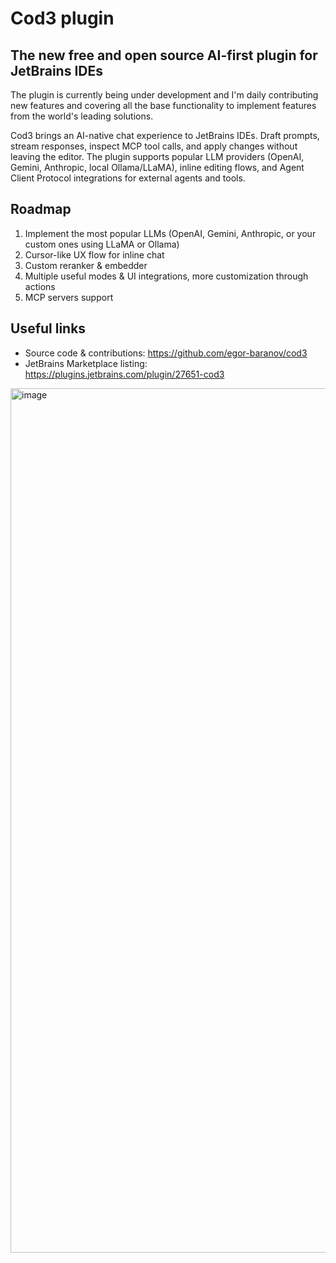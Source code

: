 # Cod3 plugin

## The new free and open source AI-first plugin for JetBrains IDEs

The plugin is currently being under development and I'm daily contributing new features and covering all the base functionality to implement features from the world's leading solutions.

<!-- Plugin description -->
Cod3 brings an AI-native chat experience to JetBrains IDEs. Draft prompts, stream responses, inspect MCP tool calls, and apply changes without leaving the editor. The plugin supports popular LLM providers (OpenAI, Gemini, Anthropic, local Ollama/LLaMA), inline editing flows, and Agent Client Protocol integrations for external agents and tools.
<!-- Plugin description end -->

## Roadmap
1. Implement the most popular LLMs (OpenAI, Gemini, Anthropic, or your custom ones using LLaMA or Ollama)
2. Cursor-like UX flow for inline chat
3. Custom reranker & embedder
4. Multiple useful modes & UI integrations, more customization through actions
5. MCP servers support

## Useful links
- Source code & contributions: https://github.com/egor-baranov/cod3
- JetBrains Marketplace listing: https://plugins.jetbrains.com/plugin/27651-cod3

<img width="1383" alt="image" src="https://github.com/user-attachments/assets/3d8586ca-45f4-4d08-a18d-75a8236f51da" />
